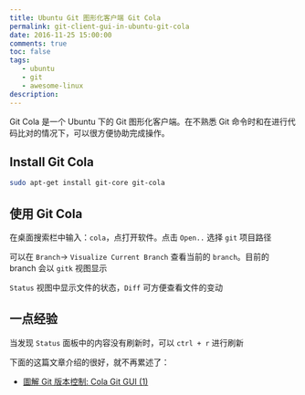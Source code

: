 ```yaml
---
title: Ubuntu Git 图形化客户端 Git Cola
permalink: git-client-gui-in-ubuntu-git-cola
date: 2016-11-25 15:00:00
comments: true
toc: false
tags:
   - ubuntu
   - git
   - awesome-linux
description:
---
```


Git Cola 是一个 Ubuntu 下的 Git 图形化客户端。在不熟悉 Git 命令时和在进行代码比对的情况下，可以很方便协助完成操作。

## Install Git Cola

```bash
sudo apt-get install git-core git-cola
```

## 使用 Git Cola

在桌面搜索栏中输入：`cola`，点打开软件。点击 `Open..` 选择 `git` 项目路径

可以在 `Branch`-> `Visualize Current Branch` 查看当前的 `branch`。目前的 branch 会以 `gitk` 视图显示

`Status` 视图中显示文件的状态，`Diff` 可方便查看文件的变动

## 一点经验

当发现 `Status` 面板中的内容没有刷新时，可以 `ctrl + r` 进行刷新

<!-- more -->

下面的这篇文章介绍的很好，就不再累述了：

- [圖解 Git 版本控制: Cola Git GUI (1)](http://graphicalgit.blogspot.com/2012/07/git-cola-git-gui-1.html)
